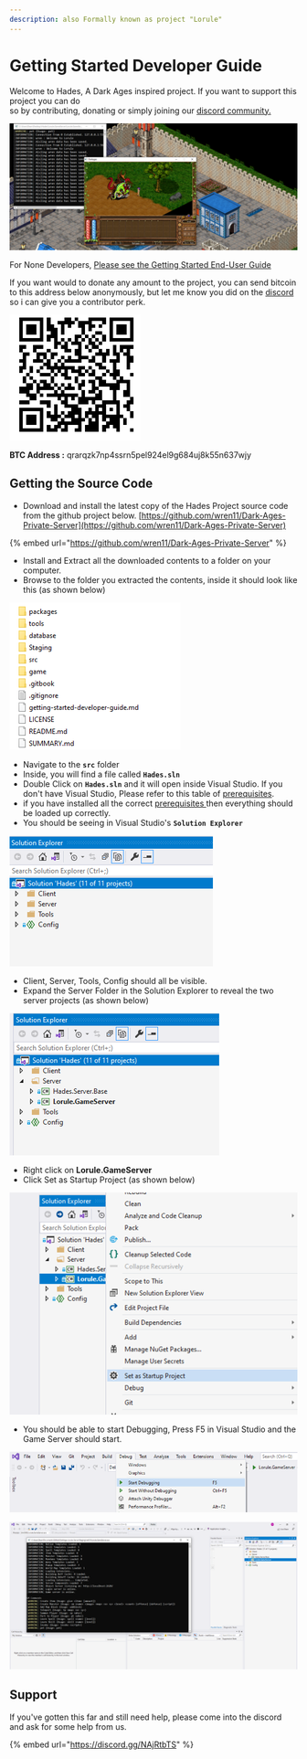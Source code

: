 ```yaml
---
description: also Formally known as project "Lorule"
---
```


# Getting Started Developer Guide

Welcome to Hades, A Dark Ages inspired project. If you want to support this project you can do  
so by contributing, donating or simply joining our [discord community.](https://discord.gg/QayQFJY)

![](.gitbook/assets/hades.png)

For None Developers, [Please see the Getting Started End-User Guide](./#getting-started-end-user-guide)  
  
If you want would to donate any amount to the project, you can send bitcoin to this address below anonymously, but let me know you did on the [discord](https://discord.gg/QayQFJY) so i can give you a contributor perk.

![qrarqzk7np4ssrn5pel924el9g684uj8k55n637wjy](.gitbook/assets/image%20%2819%29.png)

**BTC Address :** qrarqzk7np4ssrn5pel924el9g684uj8k55n637wjy

## Getting the Source Code

* Download and install the latest copy of the Hades Project source code from the github project below. [https://github.com/wren11/Dark-Ages-Private-Server](https://github.com/wren11/Dark-Ages-Private-Server)

{% embed url="https://github.com/wren11/Dark-Ages-Private-Server" %}

* Install and Extract all the downloaded contents to a folder on your computer.
* Browse to the folder you extracted the contents, inside it should look like this \(as shown below\)

![](.gitbook/assets/image%20%2824%29.png)

* Navigate to the **`src`** folder
* Inside, you will find a file called **`Hades.sln`**
* Double Click on **`Hades.sln`** and it will open inside Visual Studio. If you don't have Visual Studio, Please refer to this table of [prerequisites](./#client-and-server-prerequisites).
* if you have installed all the correct [prerequisites ](./#client-and-server-prerequisites)then everything should be loaded up correctly.
* You should be seeing in Visual Studio's **`Solution Explorer`**

![](.gitbook/assets/image%20%2820%29.png)

* Client, Server, Tools, Config should all be visible.
* Expand the Server Folder in the Solution Explorer to reveal the two server projects \(as shown below\)

![](.gitbook/assets/image%20%2822%29.png)

* Right click on **Lorule.GameServer**
* Click Set as Startup Project \(as shown below\)

![](.gitbook/assets/image%20%2821%29.png)

* You should be able to start Debugging, Press F5 in Visual Studio and the Game Server should start.

![](.gitbook/assets/image%20%2825%29.png)

![](.gitbook/assets/image%20%2826%29.png)

## Support 

If you've gotten this far and still need help, please come into the discord and ask for some help from us.

{% embed url="https://discord.gg/NAjRtbTS" %}







